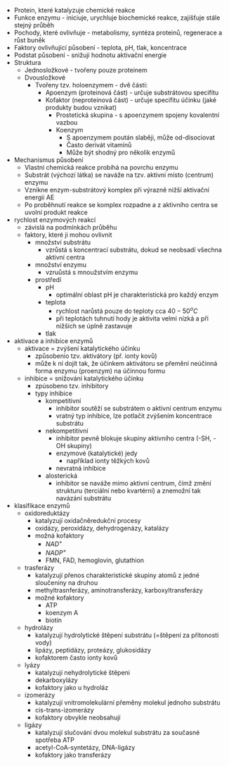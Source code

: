 - Protein, které katalyzuje chemické reakce 
- Funkce enzymu - iniciuje, urychluje biochemické reakce, zajišťuje stále stejný průběh 
- Pochody, které ovlivňuje - metabolismy, syntéza proteinů, regenerace a růst buněk 
- Faktory ovlivňující působení - teplota, pH, tlak, koncentrace 
- Podstat působení - snižují hodnotu aktivační energie 
- Struktura
    - Jednosložkové - tvořeny pouze proteinem 
    - Dvousložkové 
        - Tvořeny tzv. holoenzymem - dvě části: 
            - Apoenzym (proteinová část) - určuje substrátovou specifitu 
            - Kofaktor (neproteinová část) - určuje specifitu účinku (jaké produkty budou vznikat) 
                - Prostetická skupina - s apoenzymem spojeny kovalentní vazbou 
                - Koenzym 
                    - S apoenzymem poután slaběji, může od-disociovat 
                    - Často derivát vitamínů 
                    - Může být shodný pro několik enzymů 
- Mechanismus působení
    - Vlastní chemická reakce probíhá na povrchu enzymu 
    - Substrát (výchozí látka) se naváže na tzv. aktivní místo (centrum) enzymu 
    - Vznikne enzym-substrátový komplex při výrazně nižší aktivační energii AE 
    - Po proběhnutí reakce se komplex rozpadne a z aktivního centra se uvolní produkt reakce
- rychlost enzymových reakcí
	- závislá na podmínkách průběhu
	- faktory, které ji mohou ovlivnit
		- množství substrátu
			- vzrůstá s koncentrací substrátu, dokud se neobsadí všechna aktivní centra
		- množství enzymu
			- vzruůstá s mnoužstvím enzymu
		- prostředí
			- pH
				- optimální oblast pH je charakteristická pro každý enzym
			- teplota
				- rychlost narůstá pouze do teploty cca $40-50^{o}C$
				- při teplotách tuhnutí hody je aktivita velmi nízká a při nižších se úplně zastavuje
			- tlak
- aktivace a inhibice enzymů
	- aktivace = zvýšení katalytického účinku
		- způsobenio tzv. aktivátory (př. ionty kovů)
		- může k ní dojít tak, že účinkem aktivátoru se přemění neúčinná forma enzymu (proenzym) na účinnou formu
	- inhibice = snižování katalytického účinku
		- zpúsobeno tzv. inhibitory
		- typy inhibice
			- kompetitivní
				- inhibitor soutěží se substrátem o aktivní centrum enzymu
				- vratný typ inhibice, lze potlačit zvýšením koncentrace substrátu
			- nekompetitivní
				- inhibitor pevně blokuje skupiny aktivního centra (-SH, -OH skupiny)
				- enzymové (katalytické) jedy
					- například ionty těžkých kovů
				- nevratná inhibice
			- alosterická
				- inhibitor se naváže mimo aktivní centrum, čímž změní strukturu (terciální nebo kvartérní) a znemožní tak navázání substrátu
- klasifikace enzymů
	- oxidoreduktázy
		- katalyzují oxidačněredukční procesy
		- oxidázy, peroxidázy, dehydrogenázy, katalázy
		- možná kofaktory
			- $NAD^+$
			- $NADP^+$
			- FMN, FAD, hemoglovin, glutathion
	- trasferázy
		- katalyzují přenos charakteristické skupiny atomů z jedné sloučeniny na druhou
		- methyltrasnferázy, aminotransferázy, karboxyltransferázy
		- možné kofaktory
			- ATP
			- koenzym A
			- biotin
	- hydrolázy
		- katalyzují hydrolytické štěpení substrátu (=štěpení za přítonosti vody)
		- lipázy, peptidázy, proteázy, glukosidázy
		- kofaktorem často ionty kovů
	- lyázy
		- katalyzují nehydrolytické štěpeni
		- dekarboxylázy
		- kofaktory jako u hydroláz
	- izomerázy
		- katalyzují vnitromolekulární přeměny molekul jednoho substrátu
		- cis-trans-izomerázy
		- kofaktory obvykle neobsahují
	- ligázy
		- katalyzují slučování dvou molekul substrátu za současné spotřeba ATP
		- acetyl-CoA-syntetázy, DNA-ligázy
		- kofaktory jako transferázy
